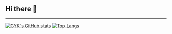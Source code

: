 ## Hi there 👋

<!--
**jasmin0202/jasmin0202** is a ✨ _special_ ✨ repository because its `README.md` (this file) appears on your GitHub profile.

Here are some ideas to get you started:

- 🔭 I’m currently working on ...
- 🌱 I’m currently learning ...
- 👯 I’m looking to collaborate on ...
- 🤔 I’m looking for help with ...
- 💬 Ask me about ...
- 📫 How to reach me: ...
- 😄 Pronouns: ...
- ⚡ Fun fact: ...
-->
---
[![GYK's GitHub stats](https://github-readme-stats.vercel.app/api?username=jasmin0202)](https://github.com/anuraghazra/github-readme-stats)
[![Top Langs](https://github-readme-stats.vercel.app/api/top-langs/?username=jasmin0202&layout=compact&exclude_repo=my-first-web-site)](https://github.com/anuraghazra/github-readme-stats)
